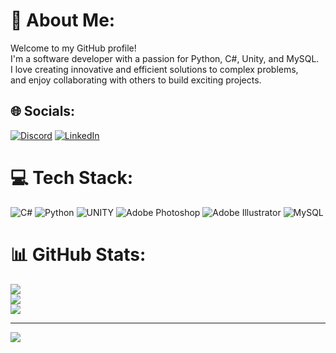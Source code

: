 # 💫 About Me:
Welcome to my GitHub profile!<br>I'm a software developer with a passion for Python, C#, Unity, and MySQL.<br>I love creating innovative and efficient solutions to complex problems,<br>and enjoy collaborating with others to build exciting projects.


## 🌐 Socials:
[![Discord](https://img.shields.io/badge/Discord-%237289DA.svg?logo=discord&logoColor=white)](https://discord.gg/Loktar#6285) [![LinkedIn](https://img.shields.io/badge/LinkedIn-%230077B5.svg?logo=linkedin&logoColor=white)](https://linkedin.com/in/https://www.linkedin.com/in/mher-goorgenian-319954197/) 

# 💻 Tech Stack:
![C#](https://img.shields.io/badge/c%23-%23239120.svg?style=for-the-badge&logo=c-sharp&logoColor=white) ![Python](https://img.shields.io/badge/python-3670A0?style=for-the-badge&logo=python&logoColor=ffdd54) ![UNITY](https://img.shields.io/badge/Unity-%2320232a.svg?style=for-the-badge&logo=unity&logoColor=white) ![Adobe Photoshop](https://img.shields.io/badge/adobephotoshop-%2331A8FF.svg?style=for-the-badge&logo=adobephotoshop&logoColor=white) ![Adobe Illustrator](https://img.shields.io/badge/adobeillustrator-%23FF9A00.svg?style=for-the-badge&logo=adobeillustrator&logoColor=white) ![MySQL](https://img.shields.io/badge/mysql-%2300f.svg?style=for-the-badge&logo=mysql&logoColor=white)
# 📊 GitHub Stats:
![](https://github-readme-stats.vercel.app/api?username=mhergoorgenian&theme=dark&hide_border=false&include_all_commits=true&count_private=false)<br/>
![](https://github-readme-streak-stats.herokuapp.com/?user=mhergoorgenian&theme=dark&hide_border=false)<br/>
![](https://github-readme-stats.vercel.app/api/top-langs/?username=mhergoorgenian&theme=dark&hide_border=false&include_all_commits=true&count_private=false&layout=compact)

---
[![](https://visitcount.itsvg.in/api?id=mhergoorgenian&icon=0&color=0)](https://visitcount.itsvg.in)

<!-- Proudly created with GPRM ( https://gprm.itsvg.in ) -->
